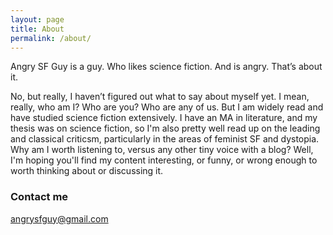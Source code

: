 ```yaml
---
layout: page
title: About
permalink: /about/
---
```


Angry SF Guy is a guy.  Who likes science fiction.  And is angry. That’s about it.

No, but really, I haven’t figured out what to say about myself yet.  I mean, really, who am I?  Who are you?  Who are any of us.  But I am widely read and have studied science fiction extensively.  I have an MA in literature, and my thesis was on science fiction, so I'm also pretty well read up on the leading and classical criticsm, particularly in the areas of feminist SF and dystopia.  Why am I worth listening to, versus any other tiny voice with a blog?  Well, I'm hoping you'll find my content interesting, or funny, or wrong enough to worth thinking about or discussing it.

### Contact me

[angrysfguy@gmail.com](mailto:angrysfguy@gmail.com)
